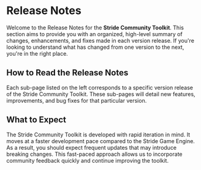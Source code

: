 # Release Notes

Welcome to the Release Notes for the **Stride Community Toolkit**. This section aims to provide you with an organized, high-level summary of changes, enhancements, and fixes made in each version release. If you're looking to understand what has changed from one version to the next, you're in the right place.

## How to Read the Release Notes

Each sub-page listed on the left corresponds to a specific version release of the Stride Community Toolkit. These sub-pages will detail new features, improvements, and bug fixes for that particular version.

## What to Expect

The Stride Community Toolkit is developed with rapid iteration in mind. It moves at a faster development pace compared to the Stride Game Engine. As a result, you should expect frequent updates that may introduce breaking changes. This fast-paced approach allows us to incorporate community feedback quickly and continue improving the toolkit.